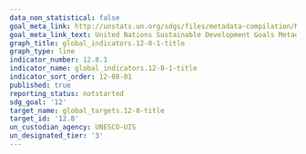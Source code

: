 ```yaml
---
data_non_statistical: false
goal_meta_link: http://unstats.un.org/sdgs/files/metadata-compilation/Metadata-Goal-12.pdf
goal_meta_link_text: United Nations Sustainable Development Goals Metadata (pdf 782kB)
graph_title: global_indicators.12-8-1-title
graph_type: line
indicator_number: 12.8.1
indicator_name: global_indicators.12-8-1-title
indicator_sort_order: 12-08-01
published: true
reporting_status: notstarted
sdg_goal: '12'
target_name: global_targets.12-8-title
target_id: '12.8'
un_custodian_agency: UNESCO-UIS
un_designated_tier: '3'
---
```

